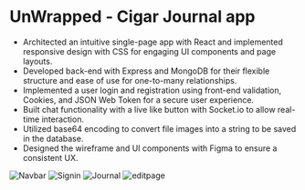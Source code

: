 # UnWrapped - Cigar Journal app

* Architected an intuitive single-page app with React and implemented responsive design with CSS for engaging UI components and page layouts.
* Developed back-end with Express and MongoDB for their flexible structure and ease of use for one-to-many relationships.
* Implemented a user login and registration using front-end validation, Cookies, and JSON Web Token for a secure user experience.
* Built chat functionality with a live like button with Socket.io to allow real-time interaction.
* Utilized base64 encoding to convert file images into a string to be saved in the database.
* Designed the wireframe and UI components with Figma to ensure a consistent UX.

![Navbar](https://res.cloudinary.com/dmsqthdn3/image/upload/c_scale,w_1000/v1657904435/Email%20Template/Nav_qcagoc.png)
![Signin](https://res.cloudinary.com/dmsqthdn3/image/upload/c_scale,w_500/v1657920709/Email%20Template/login_k66wxg.png) ![Journal](https://res.cloudinary.com/dmsqthdn3/image/upload/c_scale,w_500/v1657904435/Email%20Template/Journal_traoyb.png)
![editpage](https://res.cloudinary.com/dmsqthdn3/image/upload/c_scale,w_500/v1657904435/Email%20Template/Editpage_wnfbu4.png)
